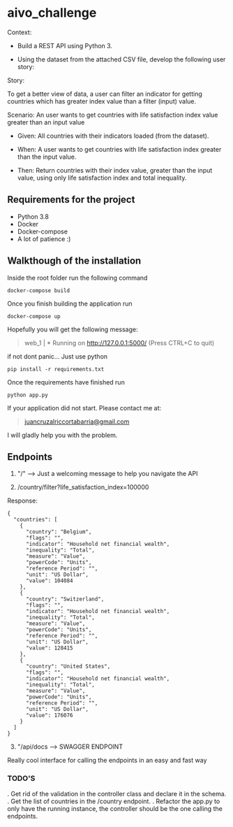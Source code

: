 # aivo_challenge

Context:

* Build a REST API using Python 3.

* Using the dataset from the attached CSV file, develop the following user story:

 
Story:

To get a better view of data, a user can filter an indicator for getting countries which has greater index value than a filter (input) value.

Scenario: An user wants to get countries with life satisfaction index value greater than an input value

* Given: All countries with their indicators loaded (from the dataset).

* When: A user wants to get countries with life satisfaction index greater than the input value.

* Then: Return countries with their index value, greater than the input value, using only life satisfaction index and total inequality.

## Requirements for the project

* Python 3.8
* Docker
* Docker-compose
* A lot of patience :)

## Walkthough of the installation

Inside the root folder run the following command
```
docker-compose build
```

Once you finish building the application run
```
docker-compose up
```

Hopefully you will get the following message:

> web_1  |  * Running on http://127.0.0.1:5000/ (Press CTRL+C to quit)

if not dont panic... Just use python
```
pip install -r requirements.txt
```
Once the requirements have finished run
```
python app.py
```

If your application did not start. Please contact me at:

> juancruzalriccortabarria@gmail.com

I will gladly help you with the problem.

## Endpoints

1. "/" --> Just a welcoming message to help you navigate the API

2. /country/filter?life_satisfaction_index=100000

Response:

```
{
  "countries": [
    {
      "country": "Belgium",
      "flags": "",
      "indicator": "Household net financial wealth",
      "inequality": "Total",
      "measure": "Value",
      "powerCode": "Units",
      "reference Period": "",
      "unit": "US Dollar",
      "value": 104084
    },
    {
      "country": "Switzerland",
      "flags": "",
      "indicator": "Household net financial wealth",
      "inequality": "Total",
      "measure": "Value",
      "powerCode": "Units",
      "reference Period": "",
      "unit": "US Dollar",
      "value": 128415
    },
    {
      "country": "United States",
      "flags": "",
      "indicator": "Household net financial wealth",
      "inequality": "Total",
      "measure": "Value",
      "powerCode": "Units",
      "reference Period": "",
      "unit": "US Dollar",
      "value": 176076
    }
  ]
}
```

3. "/api/docs --> SWAGGER ENDPOINT

Really cool interface for calling the endpoints in an easy and fast way

### TODO'S

. Get rid of the validation in the controller class and declare it in the schema.
. Get the list of countries in the /country endpoint.
. Refactor the app.py to only have the running instance, the controller should be the one calling the endpoints.



